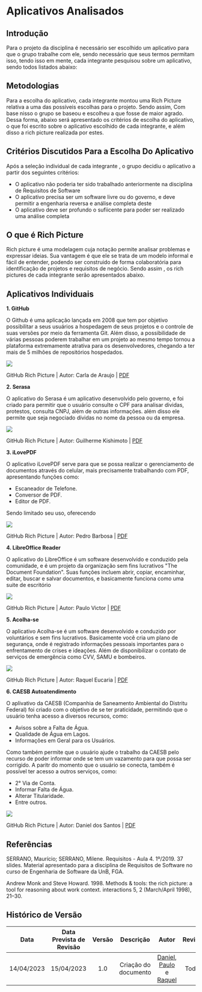 # Aplicativos Analisados

## Introdução
Para o projeto da disciplina é necessário ser escolhido um aplicativo para que o grupo trabalhe com ele, sendo necessário que seus termos permitam isso, tendo isso em mente, cada integrante pesquisou sobre um aplicativo, sendo todos listados abaixo:</p>

## Metodologias
Para a escolha do aplicativo, cada integrante montou uma Rich Picture relativa a uma das possíveis escolhas para o projeto. Sendo assim, Com base nisso o grupo se baseou e escolheu a que fosse de maior agrado. Dessa forma, abaixo será apresentado os critérios de escolha do aplicativo, o que foi escrito sobre o aplicativo escolhido de cada integrante, e além disso a   rich picture realizada por estes. 
  
## Critérios Discutidos Para a Escolha Do Aplicativo
Após a seleção individual de cada integrante , o grupo decidiu o aplicativo a partir dos seguintes critérios:
- O aplicativo não poderia ter sido trabalhado anteriormente na disciplina de Requisitos de Software
- O aplicativo precisa ser um software livre ou do governo, e deve permitir a engenharia reversa e análise completa deste
- O aplicativo deve ser profundo o sufiicente para poder ser realizado uma análise completa
    
## O que é Rich Picture
Rich picture é uma modelagem cuja notação permite analisar problemas e expressar ideias. Sua vantagem é que ele se trata de um modelo informal e fácil de entender, podendo ser construido de forma colaboratória para identificação de projetos e requisitos de negócio. Sendo assim , os rich pictures de cada integrante serão apresentados abaixo.

## Aplicativos Individuais

**1. GitHub**

O Github é uma aplicação lançada em 2008 que tem por objetivo possibilitar a seus usuários a hospedagem de seus projetos e o controle de suas versões por meio da ferramenta Git. Além disso, a possibilidade de várias pessoas poderem trabalhar em um projeto ao mesmo tempo tornou a plataforma extremamente atrativa para os desenvolvedores, chegando a ter mais de 5 milhões de repositórios hospedados.

![](../../assets/rastreabilidade/individual/richpicturecarla.png)

GitHub Rich Picture | Autor: Carla de Araujo | [PDF]()




**2. Serasa**

O aplicativo do Serasa é um aplicativo desenvolvido pelo governo, e foi criado para permitir que o usuário consulte o CPF para analisar dividas, protestos, consulta CNPJ, além de outras informações. além disso ele permite que seja negociado dívidas no nome da pessoa ou da empresa.

![](../../assets/rastreabilidade/individual/richpictureguilherme.png)

GitHub Rich Picture | Autor: Guilherme Kishimoto | [PDF]()


**3. iLovePDF**

O aplicativo iLovePDF serve para que se possa realizar o gerenciamento de documentos através do celular, mais precisamente trabalhando com PDF, apresentando funções como:

* Escaneador de Telefone.
* Conversor de PDF.
* Editor de PDF.

Sendo limitado seu uso, oferecendo

![](../../assets/rastreabilidade/individual/richpicturepedro.png)

GitHub Rich Picture | Autor: Pedro Barbosa | [PDF]()

**4. LibreOffice Reader**

O aplicativo do LibreOffice  é um software desenvolvido e conduzido pela comunidade, e é um projeto da organização sem fins lucrativos "The Document Foundation". Suas funções incluem abrir, copiar, encaminhar, editar, buscar e salvar documentos, e basicamente funciona como uma suite de escritório

![](../../assets/rastreabilidade/individual/richpicturepaulo.png)

GitHub Rich Picture | Autor: Paulo Victor | [PDF]()



**5. Acolha-se**

O aplicativo Acolha-se  é um software desenvolvido e conduzido por voluntários e sem fins lucrativos. Basicamente você cria um plano de segurança, onde é registrado informações pessoais importantes para o enfrentamento de crises e ideações. Além de disponibilizar o contato de serviços de emergência como CVV, SAMU e bombeiros.

![](../../assets/rastreabilidade/individual/richpictureraquel.png)

GitHub Rich Picture | Autor: Raquel Eucaria | [PDF]()

**6. CAESB Autoatendimento**

O aplivativo da CAESB (Companhia de Saneamento Ambiental do Distritu Federal) foi criado com o objetivo de se ter praticidade, permitindo que o usuário tenha acesso a diversos recursos, como:

* Avisos sobre a Falta de Água.
* Qualidade de Água em Lagos.
* Informações em Geral para os Usuários.

Como também permite que o usuário ajude o trabalho da CAESB pelo recurso de poder informar onde se tem um vazamento para que possa ser corrigido.
A paritr do momento que o usuário se conecta, também é possível ter acesso a outros serviços, como:

* 2° Via de Conta.
* Informar Falta de Água.
* Alterar Titularidade.
* Entre outros.

![](../../assets/rastreabilidade/individual/richpicturedaniel.png)

GitHub Rich Picture | Autor: Daniel dos Santos | [PDF]()


## Referências

SERRANO, Maurício; SERRANO, Milene. Requisitos - Aula 4. 1º/2019. 37 slides. Material apresentado para a disciplina de Requisitos de Software no curso de Engenharia de Software da UnB, FGA.

Andrew Monk and Steve Howard. 1998. Methods & tools: the rich picture: a tool for reasoning about work context. interactions 5, 2 (March/April 1998), 21–30. 

## Histórico de Versão
|    Data    | Data Prevista de Revisão | Versão |      Descrição       |                                                                Autor                                                                 |               Revisor               |
| :--------: | :----------------------: | :----: | :------------------: | :----------------------------------------------------------------------------------------------------------------------------------: | :---------------------------------: |
| 14/04/2023 |        15/04/2023        |  1.0   | Criação do documento | [Daniel](https://github.com/daniel-de-sousa), [Paulo](https://github.com/PauloVictorFS) e [Raquel](https://github.com/raqueleucaria) | Todos |